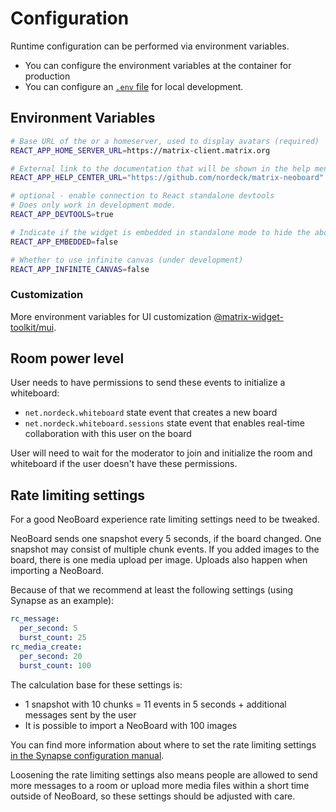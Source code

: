 # Configuration

Runtime configuration can be performed via environment variables.

- You can configure the environment variables at the container for production
- You can configure an [`.env` file](https://create-react-app.dev/docs/adding-custom-environment-variables/#adding-development-environment-variables-in-env) for local development.

## Environment Variables

```sh
# Base URL of the or a homeserver, used to display avatars (required)
REACT_APP_HOME_SERVER_URL=https://matrix-client.matrix.org

# External link to the documentation that will be shown in the help menu if defined.
REACT_APP_HELP_CENTER_URL="https://github.com/nordeck/matrix-neoboard"

# optional - enable connection to React standalone devtools
# Does only work in development mode.
REACT_APP_DEVTOOLS=true

# Indicate if the widget is embedded in standalone mode to hide the about button
REACT_APP_EMBEDDED=false

# Whether to use infinite canvas (under development)
REACT_APP_INFINITE_CANVAS=false
```

### Customization

More environment variables for UI customization [@matrix-widget-toolkit/mui](https://www.npmjs.com/package/@matrix-widget-toolkit/mui#customization).

## Room power level

User needs to have permissions to send these events to initialize a whiteboard:

- `net.nordeck.whiteboard` state event that creates a new board
- `net.nordeck.whiteboard.sessions` state event that enables real-time collaboration with this user on the board

User will need to wait for the moderator to join and initialize the room and whiteboard if the user doesn't have these permissions.

## Rate limiting settings

For a good NeoBoard experience rate limiting settings need to be tweaked.

NeoBoard sends one snapshot every 5 seconds, if the board changed. One snapshot may consist of multiple chunk events.
If you added images to the board, there is one media upload per image. Uploads also happen when importing a NeoBoard.

Because of that we recommend at least the following settings (using Synapse as an example):

```yml
rc_message:
  per_second: 5
  burst_count: 25
rc_media_create:
  per_second: 20
  burst_count: 100
```

The calculation base for these settings is:

- 1 snapshot with 10 chunks = 11 events in 5 seconds + additional messages sent by the user
- It is possible to import a NeoBoard with 100 images

You can find more information about where to set the rate limiting settings [in the Synapse configuration manual](https://element-hq.github.io/synapse/latest/usage/configuration/config_documentation.html#ratelimiting).

Loosening the rate limiting settings also means people are allowed to send more messages to a room or upload more media files within a short time outside of NeoBoard, so these settings should be adjusted with care.
